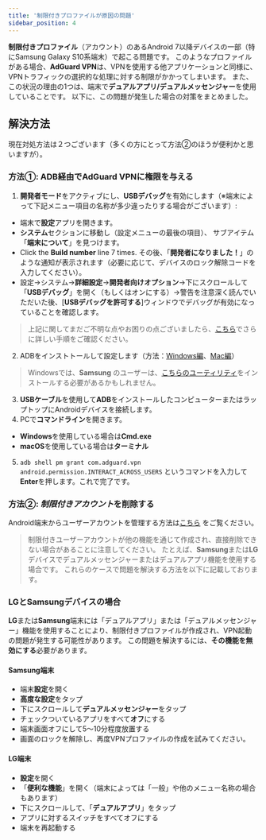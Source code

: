 ```yaml
---
title: '制限付きプロファイルが原因の問題'
sidebar_position: 4
---
```


**制限付きプロファイル**（アカウント）のあるAndroid 7以降デバイスの一部（特にSamsung Galaxy S10系端末）で起こる問題です。 このようなプロファイルがある場合、**AdGuard VPN**は、VPNを使用する他アプリケーションと同様に、VPNトラフィックの選択的な処理に対する制限がかかってしまいます。 また、この状況の理由の1つは、端末で**デュアルアプリ/デュアルメッセンジャー**を使用していることです。 以下に、この問題が発生した場合の対策をまとめました。

## 解決方法

現在対処方法は２つございます（多くの方にとって方法②のほうが便利かと思いますが）。

### 方法①: ADB経由でAdGuard VPNに権限を与える

1. **開発者モード**をアクティブにし、**USBデバッグ**を有効にします（※端末によって下記メニュー項目の名称が多少違ったりする場合がございます）:
- 端末で**設定**アプリを開きます。
- **システム**セクションに移動し（設定メニューの最後の項目）、 サブアイテム「**端末について**」を見つけます。
- Click the **Build number** line 7 times. その後、「**開発者になりました！**」のような通知が表示されます（必要に応じて、デバイスのロック解除コードを入力してください）。
- 設定→システム→**詳細設定**→**開発者向けオプション**→下にスクロールして「**USBデバッグ**」を開く（もしくはオンにする）→警告を注意深く読んでいただいた後、[**USBデバッグを許可する**]ウィンドウでデバッグが有効になっていることを確認します。

> 上記に関してまだご不明な点やお困りの点ございましたら、[こちら](https://developer.android.com/studio/debug/dev-options)でさらに詳しい手順をご確認ください。

2. ADBをインストトールして設定します（方法：[Windows編](https://expnote.com/how-to-install-android-debug-bridge/)、[Mac編](https://child-programmer.com/m-adb/)）
> Windowsでは、**Samsung** のユーザーは、[こちらのユーティリティ](https://developer.samsung.com/mobile/android-usb-driver.html)をインストールする必要があるかもしれません。

3. **USBケーブル**を使用して**ADB**をインストールしたコンピューターまたはラップトップにAndroidデバイスを接続します。
4. PCで**コマンドライン**を開きます。
- **Windows**を使用している場合は**Cmd.exe**
- **macOS**を使用している場合は**ターミナル**
5. `adb shell pm grant com.adguard.vpn android.permission.INTERACT_ACROSS_USERS` というコマンドを入力して**Enter**を押します。これで完了です。

### 方法②: *制限付きアカウント*を削除する

Android端末からユーザーアカウントを管理する方法は[こちら](https://support.google.com/a/answer/6223444?hl=ja) をご覧ください。

> 制限付きユーザーアカウントが他の機能を通じて作成され、直接削除できない場合があることに注意してください。 たとえば、**Samsung**または**LG**デバイスでデュアルメッセンジャーまたはデュアルアプリ機能を使用する場合です。 これらのケースで問題を解決する方法を以下に記載しております。

### LGとSamsungデバイスの場合

**LG**または**Samsung**端末には「デュアルアプリ」または「デュアルメッセンジャー」機能を使用することにより、制限付きプロファイルが作成され、VPN起動の問題が発生する可能性があります。 この問題を解決するには、**その機能を無効にする**必要があります。

#### Samsung端末

- 端末**設定**を開く
- **高度な設定**をタップ
- 下にスクロールして**デュアルメッセンジャー**をタップ
- チェックついているアプリをすべて**オフ**にする
- 端末画面オフにして5～10分程度放置する
- 画面のロックを解除し、再度VPNプロファイルの作成を試みてください。

#### LG端末

- **設定**を開く
- 「**便利な機能**」を開く（端末によっては「一般」や他のメニュー名称の場合もあります）
- 下にスクロールして、「**デュアルアプリ**」をタップ
- アプリに対するスイッチをすべてオフにする
- 端末を再起動する

